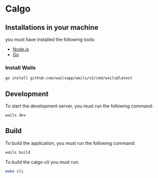 # Calgo


## Installations in your machine

you must have installed the following tools:

- [Node.js](https://nodejs.org/)
- [Go](https://golang.org/)

### Install Wails

```bash
go install github.com/wailsapp/wails/v2/cmd/wails@latest
```


## Development

To start the development server, you must run the following command:
```bash
wails dev
```

## Build

To build the application, you must run the following command:
```bash
wails build
```

To build the calgo-cli you must run:
``` bash
make cli
```
